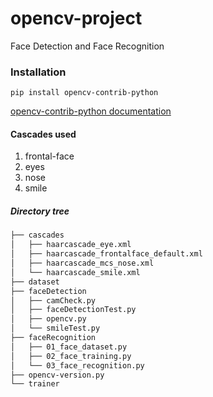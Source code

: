 # opencv-project
Face Detection and Face Recognition 

### Installation 
```
pip install opencv-contrib-python
```
[opencv-contrib-python documentation](https://pypi.org/project/opencv-contrib-python/)

#### Cascades used
1. frontal-face
2. eyes
3. nose
4. smile

##### Directory tree
```bash
├── cascades
│   ├── haarcascade_eye.xml
│   ├── haarcascade_frontalface_default.xml
│   ├── haarcascade_mcs_nose.xml
│   └── haarcascade_smile.xml
├── dataset
├── faceDetection
│   ├── camCheck.py
│   ├── faceDetectionTest.py
│   ├── opencv.py
│   └── smileTest.py
├── faceRecognition
│   ├── 01_face_dataset.py
│   ├── 02_face_training.py
│   └── 03_face_recognition.py
├── opencv-version.py
└── trainer
```
